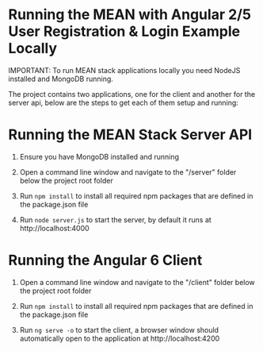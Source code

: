 # Running the MEAN with Angular 2/5 User Registration & Login Example Locally

IMPORTANT: To run MEAN stack applications locally you need NodeJS installed and MongoDB running.

The project contains two applications, one for the client and another for the server api, below are the steps to get each of them setup and running:

# Running the MEAN Stack Server API
 1. Ensure you have MongoDB installed and running
 
 2. Open a command line window and navigate to the "/server" folder below the project root folder
 
 3. Run `npm install` to install all required npm packages that are defined in the package.json file
 
 4. Run `node server.js` to start the server, by default it runs at http://localhost:4000

# Running the Angular 6 Client
 1. Open a command line window and navigate to the "/client" folder below the project root folder
 
 2. Run `npm install` to install all required npm packages that are defined in the package.json file
 
 3. Run `ng serve -o` to start the client, a browser window should automatically open to the application at http://localhost:4200

